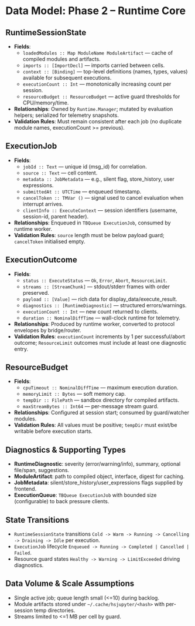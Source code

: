 
# Data Model: Phase 2 – Runtime Core

## RuntimeSessionState
- **Fields**:
  - `loadedModules :: Map ModuleName ModuleArtifact` — cache of compiled modules and artifacts.
  - `imports :: [ImportDecl]` — imports carried between cells.
  - `context :: [Binding]` — top-level definitions (names, types, values) available for subsequent executions.
  - `executionCount :: Int` — monotonically increasing count per session.
  - `resourceBudget :: ResourceBudget` — active guard thresholds for CPU/memory/time.
- **Relationships**: Owned by `Runtime.Manager`; mutated by evaluation helpers; serialized for telemetry snapshots.
- **Validation Rules**: Must remain consistent after each job (no duplicate module names, executionCount >= previous).

## ExecutionJob
- **Fields**:
  - `jobId :: Text` — unique id (msg_id) for correlation.
  - `source :: Text` — cell content.
  - `metadata :: JobMetadata` — e.g., silent flag, store_history, user expressions.
  - `submittedAt :: UTCTime` — enqueued timestamp.
  - `cancelToken :: TMVar ()` — signal used to cancel evaluation when interrupt arrives.
  - `clientInfo :: ExecuteContext` — session identifiers (username, session-id, parent header).
- **Relationships**: Enqueued in `TBQueue ExecutionJob`, consumed by runtime worker.
- **Validation Rules**: `source` length must be below payload guard; `cancelToken` initialised empty.

## ExecutionOutcome
- **Fields**:
  - `status :: ExecuteStatus` — `Ok`, `Error`, `Abort`, `ResourceLimit`.
  - `streams :: [StreamChunk]` — stdout/stderr frames with order preserved.
  - `payload :: [Value]` — rich data for display_data/execute_result.
  - `diagnostics :: [RuntimeDiagnostic]` — structured errors/warnings.
  - `executionCount :: Int` — new count returned to clients.
  - `duration :: NominalDiffTime` — wall-clock runtime for telemetry.
- **Relationships**: Produced by runtime worker, converted to protocol envelopes by bridge/router.
- **Validation Rules**: `executionCount` increments by 1 per successful/abort outcome; `ResourceLimit` outcomes must include at least one diagnostic entry.

## ResourceBudget
- **Fields**:
  - `cpuTimeout :: NominalDiffTime` — maximum execution duration.
  - `memoryLimit :: Bytes` — soft memory cap.
  - `tempDir :: FilePath` — sandbox directory for compiled artifacts.
  - `maxStreamBytes :: Int64` — per-message stream guard.
- **Relationships**: Configured at session start; consumed by guard/watcher modules.
- **Validation Rules**: All values must be positive; `tempDir` must exist/be writable before execution starts.

## Diagnostics & Supporting Types
- **RuntimeDiagnostic**: severity (error/warning/info), summary, optional file/span, suggestions.
- **ModuleArtifact**: path to compiled object, interface, digest for caching.
- **JobMetadata**: silent/store_history/user_expressions flags supplied by frontend.
- **ExecutionQueue**: `TBQueue ExecutionJob` with bounded size (configurable) to back pressure clients.

## State Transitions
- `RuntimeSessionState` transitions `Cold -> Warm -> Running -> Cancelling -> Draining -> Idle` per execution.
- `ExecutionJob` lifecycle `Enqueued -> Running -> Completed | Cancelled | Failed`.
- Resource guard states `Healthy -> Warning -> LimitExceeded` driving diagnostics.

## Data Volume & Scale Assumptions
- Single active job; queue length small (<=10) during backlog.
- Module artifacts stored under `~/.cache/hsjupyter/<hash>` with per-session temp directories.
- Streams limited to <=1 MB per cell by guard.
